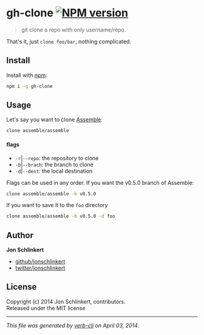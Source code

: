 # gh-clone [![NPM version](https://badge.fury.io/js/gh-clone.png)](http://badge.fury.io/js/gh-clone)

> git clone a repo with only username/repo.

That's it, just `clone foo/bar`, nothing complicated.

## Install
Install with [npm](npmjs.org):

```bash
npm i -g gh-clone
```


## Usage

Let's say you want to clone [Assemble](https://github.com/assemble/assemble):

```bash
clone assemble/assemble
```

#### flags

* `-r`|`--repo`: the repository to clone
* `-b`|`--brach`: the branch to clone
* `-d`|`--dest`: the local destination

Flags can be used in any order. If you want the v0.5.0 branch of Assemble:

```bash
clone assemble/assemble -b v0.5.0
```

If you want to save it to the `foo` directory

```bash
clone assemble/assemble -b v0.5.0 -d foo
```

## Author

**Jon Schlinkert**

+ [github/jonschlinkert](https://github.com/jonschlinkert)
+ [twitter/jonschlinkert](http://twitter.com/jonschlinkert)

## License
Copyright (c) 2014 Jon Schlinkert, contributors.  
Released under the MIT license

***

_This file was generated by [verb-cli](https://github.com/assemble/verb-cli) on April 03, 2014._